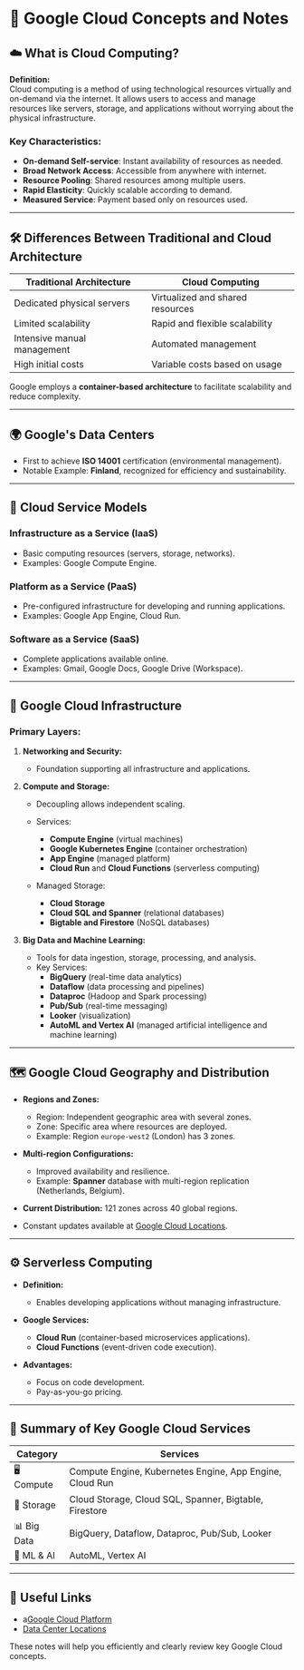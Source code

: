 # 📝 Google Cloud Concepts and Notes

## ☁️ What is Cloud Computing?

**Definition:**\
Cloud computing is a method of using technological resources virtually and on-demand via the internet. It allows users to access and manage resources like servers, storage, and applications without worrying about the physical infrastructure.

### Key Characteristics:

- **On-demand Self-service**: Instant availability of resources as needed.
- **Broad Network Access**: Accessible from anywhere with internet.
- **Resource Pooling**: Shared resources among multiple users.
- **Rapid Elasticity**: Quickly scalable according to demand.
- **Measured Service**: Payment based only on resources used.

---

## 🛠️ Differences Between Traditional and Cloud Architecture

| Traditional Architecture    | Cloud Computing                  |
| --------------------------- | -------------------------------- |
| Dedicated physical servers  | Virtualized and shared resources |
| Limited scalability         | Rapid and flexible scalability   |
| Intensive manual management | Automated management             |
| High initial costs          | Variable costs based on usage    |

Google employs a **container-based architecture** to facilitate scalability and reduce complexity.

---

## 🌍 Google's Data Centers

- First to achieve **ISO 14001** certification (environmental management).
- Notable Example: **Finland**, recognized for efficiency and sustainability.

---

## 🔧 Cloud Service Models

### Infrastructure as a Service (IaaS)

- Basic computing resources (servers, storage, networks).
- Examples: Google Compute Engine.

### Platform as a Service (PaaS)

- Pre-configured infrastructure for developing and running applications.
- Examples: Google App Engine, Cloud Run.

### Software as a Service (SaaS)

- Complete applications available online.
- Examples: Gmail, Google Docs, Google Drive (Workspace).

---

## 📐 Google Cloud Infrastructure

### Primary Layers:

1. **Networking and Security:**

   - Foundation supporting all infrastructure and applications.

2. **Compute and Storage:**

   - Decoupling allows independent scaling.

   - Services:

     - **Compute Engine** (virtual machines)
     - **Google Kubernetes Engine** (container orchestration)
     - **App Engine** (managed platform)
     - **Cloud Run** and **Cloud Functions** (serverless computing)

   - Managed Storage:

     - **Cloud Storage**
     - **Cloud SQL and Spanner** (relational databases)
     - **Bigtable and Firestore** (NoSQL databases)

3. **Big Data and Machine Learning:**

   - Tools for data ingestion, storage, processing, and analysis.
   - Key Services:
     - **BigQuery** (real-time data analytics)
     - **Dataflow** (data processing and pipelines)
     - **Dataproc** (Hadoop and Spark processing)
     - **Pub/Sub** (real-time messaging)
     - **Looker** (visualization)
     - **AutoML and Vertex AI** (managed artificial intelligence and machine learning)

---

## 🗺️ Google Cloud Geography and Distribution

- **Regions and Zones:**

  - Region: Independent geographic area with several zones.
  - Zone: Specific area where resources are deployed.
  - Example: Region `europe-west2` (London) has 3 zones.

- **Multi-region Configurations:**

  - Improved availability and resilience.
  - Example: **Spanner** database with multi-region replication (Netherlands, Belgium).

- **Current Distribution:** 121 zones across 40 global regions.

- Constant updates available at [Google Cloud Locations](https://cloud.google.com/about/locations).

---

## ⚙️ Serverless Computing

- **Definition:**

  - Enables developing applications without managing infrastructure.

- **Google Services:**

  - **Cloud Run** (container-based microservices applications).
  - **Cloud Functions** (event-driven code execution).

- **Advantages:**

  - Focus on code development.
  - Pay-as-you-go pricing.

---

## 📌 Summary of Key Google Cloud Services

| Category    | Services                                                 |
| ----------- | -------------------------------------------------------- |
| 🖥️ Compute | Compute Engine, Kubernetes Engine, App Engine, Cloud Run |
| 💾 Storage  | Cloud Storage, Cloud SQL, Spanner, Bigtable, Firestore   |
| 📊 Big Data | BigQuery, Dataflow, Dataproc, Pub/Sub, Looker            |
| 🤖 ML & AI  | AutoML, Vertex AI                                        |

---

## 🔗 Useful Links

- a[Google Cloud Platform](https://cloud.google.com/)
- [Data Center Locations](https://cloud.google.com/about/locations)

These notes will help you efficiently and clearly review key Google Cloud concepts.

